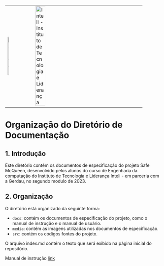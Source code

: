 <table>
<tr>
<td>
<a href= "https://www2.gerdau.com.br/"><img src="https://upload.wikimedia.org/wikipedia/commons/thumb/8/89/Gerdau_logo_%282011%29.svg/1200px-Gerdau_logo_%282011%29.svg.png" alt="Gerdau" border="0" width="20%"></a>
</td>
<td><a href= "https://www.inteli.edu.br/"><img src="https://www.inteli.edu.br/wp-content/uploads/2021/08/20172028/marca_1-2.png" alt="Inteli - Instituto de Tecnologia e Liderança" border="0" width="30%"></a>
</td>
</tr>
</table>

# Organização do Diretório de Documentação

## 1. Introdução

Este diretório contém os documentos de especificação do projeto Safe McQueen, desenvolvido pelos alunos do curso de Engenharia da computação do Instituto de Tecnologia e Liderança Inteli - em parceria com a Gerdau, no segundo modulo de 2023.

## 2. Organização

O diretório está organizado da seguinte forma:

- `docs`: contém os documentos de especificação do projeto, como o manual de instrução e o manual de usuário.
- `media`: contém as imagens utilizadas nos documentos de especificação.
- `src`: contém os códigos fontes do projeto.

O arquivo index.md contém o texto que será exibido na página inicial do repositório.

Manual de instrução [link](<https://github.com/2023M6T2-Inteli/Safe-McQueen/blob/main/docs/Manual%20de%20Instru%C3%A7%C3%B5es%20-%20M%C3%B3dulo%206%20.docx%20(1).pdf>)
